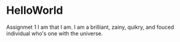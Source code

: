 # HelloWorld
Assignmet 1 
I am that I am. I am a brilliant, zainy, quikry, and fouced individual who's one with the universe.
